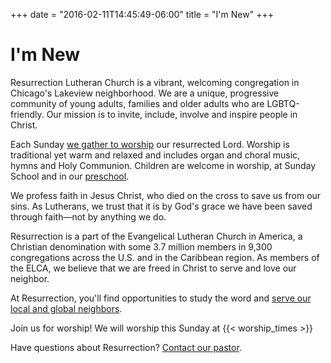 +++
date = "2016-02-11T14:45:49-06:00"
title = "I'm New"
+++

# I'm New

Resurrection Lutheran Church is a vibrant, welcoming congregation in Chicago's Lakeview neighborhood. We are a unique, progressive community of young adults, families and older adults who are LGBTQ-friendly. Our mission is to invite, include, involve and inspire people in Christ.

Each Sunday [we gather to worship](/worship) our resurrected Lord. Worship is traditional yet warm and relaxed and includes organ and choral music, hymns and Holy Communion. Children are welcome in worship, at Sunday School and in our [preschool](/preschool).

We profess faith in Jesus Christ, who died on the cross to save us from our sins. As Lutherans, we trust that it is by God's grace we have been saved through faith—not by anything we do.

Resurrection is a part of the Evangelical Lutheran Church in America, a Christian denomination with some 3.7 million members in 9,300 congregations across the U.S. and in the Caribbean region. As members of the ELCA, we believe that we are freed in Christ to serve and love our neighbor. 

At Resurrection, you'll find opportunities to study the word and [serve our local and global neighbors](/in-the-community).

Join us for worship! We will worship this Sunday at {{< worship_times >}}

Have questions about Resurrection? [Contact our pastor](mailto:kfaulstich@rlclakeview.com).
